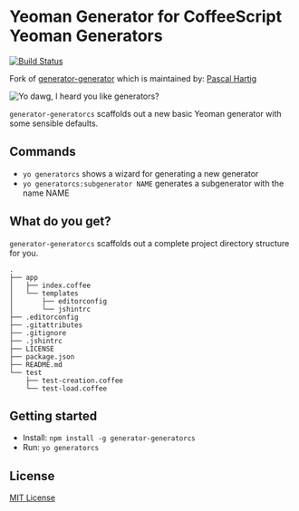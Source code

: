 # Yeoman Generator for CoffeeScript Yeoman Generators
[![Build Status](https://secure.travis-ci.org/yeoman/generator-generator.png?branch=master)](https://travis-ci.org/yeoman/generator-generator)

Fork of [generator-generator](https://github.com/yeoman/generator-generator) which is maintained by: [Pascal Hartig](https://github.com/passy)

![Yo dawg, I heard you like generators?](http://i.imgur.com/2gqiift.jpg)

`generator-generatorcs` scaffolds out a new basic Yeoman generator with some
sensible defaults.

## Commands

* `yo generatorcs` shows a wizard for generating a new generator
* `yo generatorcs:subgenerator NAME` generates a subgenerator with the name NAME

## What do you get?

`generator-generatorcs` scaffolds out a complete project directory structure for
you.

    .
    ├── app
    │   ├── index.coffee
    │   └── templates
    │       ├── editorconfig
    │       └── jshintrc
    ├── .editorconfig
    ├── .gitattributes
    ├── .gitignore
    ├── .jshintrc
    ├── LICENSE
    ├── package.json
    ├── README.md
    └── test
        ├── test-creation.coffee
        └── test-load.coffee

## Getting started
- Install: `npm install -g generator-generatorcs`
- Run: `yo generatorcs`

## License
[MIT License](http://en.wikipedia.org/wiki/MIT_License)
